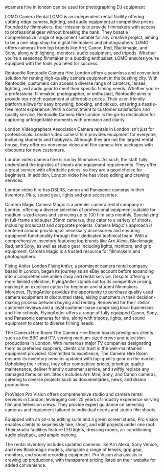 #camera hire in london can be used for photographing DJ equipment

LOMO Camera Rental
LOMO is an independent rental facility offering cutting-edge camera, lighting, and audio equipment at competitive prices. Founded by filmmakers, their mission is to provide filmmakers with access to professional gear without breaking the bank. They boast a comprehensive range of equipment suitable for any creative project, aiming to be a one-stop shop for digital filmmakers and photographers. LOMO offers cameras from top brands like Arri, Canon, Red, Blackmagic, and Sony, along with lighting, monitors, audio equipment, and tripods. Whether you're a seasoned filmmaker or a budding enthusiast, LOMO ensures you're equipped with the tools you need for success.

Rentoodle
Rentoodle Camera Hire London offers a seamless and convenient solution for renting high-quality camera equipment in the bustling city. With Rentoodle, customers can access a diverse range of cameras, lenses, lighting, and audio gear to meet their specific filming needs. Whether you're a professional filmmaker, photographer, or enthusiast, Rentoodle aims to provide top-notch equipment at affordable prices. Their user-friendly platform allows for easy browsing, booking, and pickup, ensuring a hassle-free rental experience. With a commitment to customer satisfaction and quality service, Rentoodle Camera Hire London is the go-to destination for capturing unforgettable moments with precision and clarity.

London Videographers Association
Camera rentals in London isn’t just for professionals. London video camera hire provides equipment for everyone, including students and hobbyists. Although they are not the largest rental house, they offer no-nonsense video and film camera hire packages with discounts for new customers.

London video camera hire is run by filmmakers. As such, the staff fully understand the logistics of shoots and equipment requirements. They offer a great service with affordable prices, so they are a good choice for beginners. In addition, London video hire has video editing and crewing services.

London video hire has DSLRS, canon and Panasonic cameras in their inventory. Plus, sound gear, lights and grip accessories.

Camera Magic
Camera Magic is a premier camera rental company in London, offering a diverse selection of professional equipment suitable for medium-sized crews and servicing up to 100 film sets monthly. Specializing in full-frame and super 35mm cameras, they cater to a variety of shoots, including broadcast and corporate projects. Camera Magic's approach is centered around providing all necessary accessories and ensuring equipment functionality through their dedicated technical team. With a comprehensive inventory featuring top brands like Arri Alexa, Blackmagic, Red, and Sony, as well as studio gear including lights, monitors, and grip equipment, Camera Magic is a trusted resource for filmmakers and photographers.

Flying Antler London
FlyingAntler, a prominent camera rental company based in London, began its journey as an eBay account before expanding into a comprehensive online shop and rental service. Despite offering a more limited selection, FlyingAntler stands out for its competitive pricing, making it an excellent option for beginner and student filmmakers. Moreover, FlyingAntler provides the opportunity to purchase quality used camera equipment at discounted rates, aiding customers in their decision-making process between buying and renting. Renowned for their stellar customer reviews and a loyal customer base comprising local businesses and film schools, FlyingAntler offers a range of fully equipped Canon, Sony, and Panasonic cameras for hire, along with tripods, lights, and sound equipment to cater to diverse filming needs.

The Camera Hire Room
The Camera Hire Room boasts prestigious clients such as the BBC and ITV, serving medium-sized crews and television productions in London. With numerous major TV companies designating them as preferred suppliers, clients can trust in the well-maintained equipment provided. Committed to excellence, The Camera Hire Room ensures its inventory remains updated with top-quality gear on the market. Upholding their ethos, they offer competitive prices, prioritize quality maintenance, deliver friendly customer service, and swiftly replace any damaged items on set. Stock includes Arri Mini, Sony, and Canon cameras, catering to diverse projects such as documentaries, news, and drama productions.

ProVision
Pro Vision offers comprehensive studio and camera rental services in London, leveraging over 25 years of industry experience serving film and television crews. They provide expert guidance on selecting cameras and equipment tailored to individual needs and studio film shoots.

Equipped with an on-site editing suite and a green screen studio, Pro Vision enables clients to seamlessly hire, shoot, and edit projects under one roof. Their studio facilities feature LED lights, dressing rooms, air conditioning, audio playback, and ample parking.

The rental inventory includes updated cameras like Arri Alexa, Sony Venice, and new Blackmagic models, alongside a range of lenses, grip gear, monitors, and sound recording equipment. Pro Vision also assists in crewing up productions, with transparent pricing listed on their website for added convenience.
